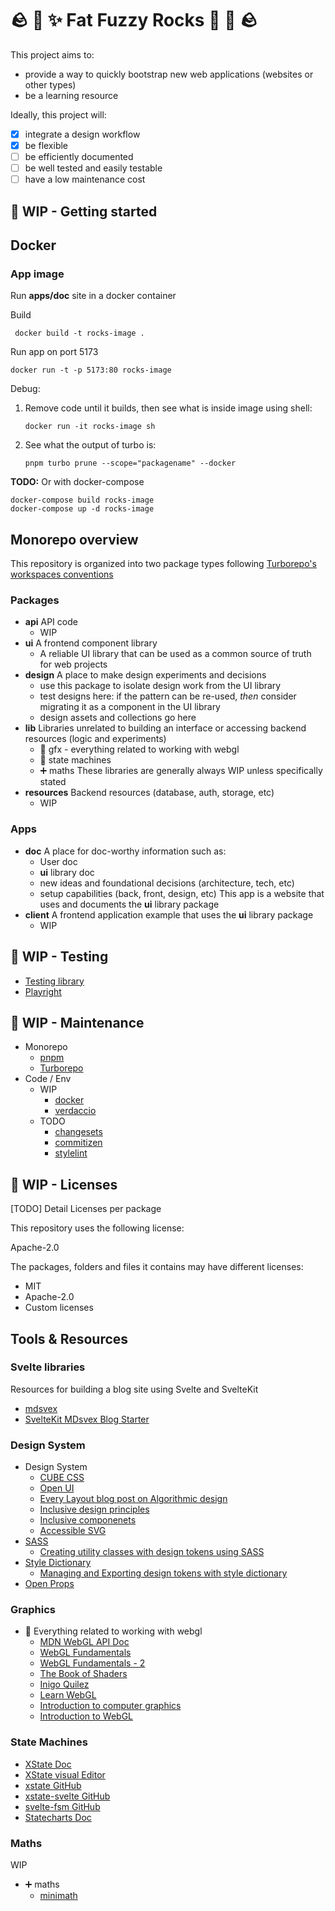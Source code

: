 # 🪨 👾 ✨ Fat Fuzzy Rocks 🫧 🐙 🪨

This project aims to:

- provide a way to quickly bootstrap new web applications (websites or other types)
- be a learning resource

Ideally, this project will:

- [x] integrate a design workflow
- [x] be flexible
- [ ] be efficiently documented
- [ ] be well tested and easily testable
- [ ] have a low maintenance cost

## 🚧 WIP - Getting started

## Docker

### App image

Run **apps/doc** site in a docker container

Build

```
 docker build -t rocks-image .
```

Run app on port 5173

```
docker run -t -p 5173:80 rocks-image
```

Debug:

1. Remove code until it builds, then see what is inside image using shell:

   ```
   docker run -it rocks-image sh
   ```

1. See what the output of turbo is:

   ```
   pnpm turbo prune --scope="packagename" --docker
   ```

**TODO:** Or with docker-compose

```
docker-compose build rocks-image
docker-compose up -d rocks-image
```

## Monorepo overview

This repository is organized into two package types following [Turborepo's workspaces conventions](https://turbo.build/repo/docs/getting-started/existing-monorepo#configure-workspaces)

### Packages

- **api** API code
  - WIP
- **ui** A frontend component library
  - A reliable UI library that can be used as a common source of truth for web projects
- **design** A place to make design experiments and decisions
  - use this package to isolate design work from the UI library
  - test designs here: if the pattern can be re-used, _then_ consider migrating it as a component in the UI library
  - design assets and collections go here
- **lib** Libraries unrelated to building an interface or accessing backend resources (logic and experiments)
  - 👾 gfx - everything related to working with webgl
  - 🤖 state machines
  - ➕ maths
    These libraries are generally always WIP unless specifically stated
- **resources** Backend resources (database, auth, storage, etc)
  - WIP

### Apps

- **doc** A place for doc-worthy information such as:
  - User doc
  - **ui** library doc
  - new ideas and foundational decisions (architecture, tech, etc)
  - setup capabilities (back, front, design, etc)
    This app is a website that uses and documents the **ui** library package
- **client** A frontend application example that uses the **ui** library package
  - WIP

## 🚧 WIP - Testing

- [Testing library](https://github.com/testing-library)
- [Playright](https://playwright.dev/)

## 🚧 WIP - Maintenance

- Monorepo
  - [pnpm](https://pnpm.io/)
  - [Turborepo](https://turbo.build/)
- Code / Env
  - WIP
    - [docker](https://www.docker.com/)
    - [verdaccio](https://verdaccio.org/)
  - TODO
    - [changesets](https://github.com/changesets/changesets)
    - [commitizen](https://github.com/commitizen/cz-cli)
    - [stylelint](https://stylelint.io/)

## 🚧 WIP - Licenses

[TODO] Detail Licenses per package

This repository uses the following license:

Apache-2.0

The packages, folders and files it contains may have different licenses:

- MIT
- Apache-2.0
- Custom licenses

## Tools & Resources

### Svelte libraries

Resources for building a blog site using Svelte and SvelteKit

- [mdsvex](https://mdsvex.pngwn.io/)
- [SvelteKit MDsvex Blog Starter](https://github.com/rodneylab/sveltekit-blog-mdx)

### Design System

- Design System
  - [CUBE CSS](https://cube.fyi)
  - [Open UI](https://open-ui.org/)
  - [Every Layout blog post on Algorithmic design](https://every-layout.dev/blog/algorithmic-design/)
  - [Inclusive design principles](https://inclusivedesignprinciples.org/)
  - [Inclusive componenets](https://inclusive-components.design/)
  - [Accessible SVG](https://tink.uk/accessible-svg-line-graphs/)
- [SASS](https://sass-lang.com/)
  - [Creating utility classes with design tokens using SASS](https://www.alwaystwisted.com/articles/creating-utility-classes-with-design-tokens-using-sass)
- [Style Dictionary](https://amzn.github.io/style-dictionary/)
  - [Managing and Exporting design tokens with style dictionary](https://www.michaelmang.dev/blog/managing-and-exporting-design-tokens-with-style-dictionary)
- [Open Props](https://open-props.style/)

### Graphics

- 👾 Everything related to working with webgl
  - [MDN WebGL API Doc](https://developer.mozilla.org/en-US/docs/Web/API/WebGL_API)
  - [WebGL Fundamentals](https://webglfundamentals.org/)
  - [WebGL Fundamentals - 2](https://webgl2fundamentals.org/)
  - [The Book of Shaders](https://thebookofshaders.com/)
  - [Inigo Quilez](https://iquilezles.org/)
  - [Learn WebGL](https://learnwebgl.brown37.net/index.html)
  - [Introduction to computer graphics](https://math.hws.edu/graphicsbook/index.html)
  - [Introduction to WebGL](https://dev.opera.com/articles/introduction-to-webgl-part-1/)

### State Machines

- [XState Doc](https://xstate.js.org/docs/)
- [XState visual Editor](https://stately.ai/registry/new)
- [xstate GitHub](https://github.com/statelyai/xstate)
- [xstate-svelte GitHub](https://github.com/statelyai/xstate/tree/main/packages/xstate-svelte)
- [svelte-fsm GitHub](https://github.com/kenkunz/svelte-fsm)
- [Statecharts Doc](https://statecharts.dev/)

### Maths

WIP

- ➕ maths
  - [minimath](https://github.com/patiboh/minimath)
